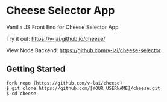 # Cheese Selector App

Vanilla JS Front End for Cheese Selector App

Try it out: https://v-lai.github.io/cheese/

View Node Backend: https://github.com/v-lai/cheese-selector

## Getting Started
```
fork repo (https://github.com/v-lai/cheese)
$ git clone https://github.com/[YOUR_USERNAME]/cheese.git
$ cd cheese
```
